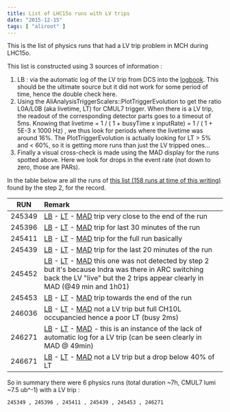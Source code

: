 ```yaml
---
title: List of LHC15o runs with LV trips
date: "2015-12-15"
tags: [ "aliroot" ]
---
```


This is the list of physics runs that had a LV trip problem in MCH during LHC15o.

This list is constructed using  3 sources of information :

1. LB  : via the automatic log of the LV trip from DCS into the [logbook](https://alice-logbook.cern.ch/logbook/date_online.php?p_cont=lc&p_cvm=Compact&pcf_ctitle=LV+TRIP%2C&pcf_crn=244918%2C246994&p_cpn=1&pcf_ctc=unset). This should be the ultimate source but it did not work for some period of time, hence the double check here.
2. Using the AliAnalysisTriggerScalers::PlotTriggerEvolution to get the ratio L0A/L0B (aka livetime, LT) for CMUL7 trigger. When there is a LV trip, the readout of the corresponding detector parts goes to a timeout of 5ms. Knowing that livetime = 1 / ( 1 + busyTime x inputRate) = 1 / ( 1 + 5E-3 x 1000 Hz) , we thus look for periods where the livetime was around 16%. The PlotTriggerEvolution is actually looking for LT > 5% and < 60%, so it is getting more runs than just the LV tripped ones...
3. Finally a visual cross-check is made using the MAD display for the runs spotted above. Here we look for drops in the event rate (not down to zero, those are PARs).

In the table below are all the runs of [this list (158 runs at time of this writing)](https://alice-logbook.cern.ch/logbook/date_online.php?p_cont=sb&p_rsob=l.LHCperiod&p_rsob_dir=DESC&prsf_rpart=PHYSICS%25%2C&prsf_rwb=Yes&prsf_rtype=PHYSICS%2C&prsf_rdur=9+m%2C%2C&ptcf_rtc=%2CAt+least%2CMUON_TRG%3BMUON_TRK%3B%2CAt+least&prsf_rgmr=Yes&pqff_rq=Bad+run%2C1&psf_det_MUON_TRK=DONE%2C0&pqff_det_MUON_TRK=Bad+run%2C1&pqff_det_MUON_TRG=Bad+run%2C1&pqff_det_SPD=Bad+run%2C1&psf_det_MUON_TRG=DONE%2C0&psf_det_GLOBAL=DONE%2C0&psf_det_TRIGGER=DONE%2C0&p_rspn=1&prsf_rlp=LHC15o,) found by the step 2, for the record.

| RUN | Remark |
|:-----:|:-------|
| 245349 | [LB](https://alice-logbook.cern.ch/logbook/date_online.php?p_cont=rund&p_run=245349&p_tab=logs) - [LT](/post/lhc15o-lv-trips/LHC15o/RUN000245349-TriggerEvolution-CMUL7-B-NOPF-MUFAST-L0AOVERB.png ) - [MAD](https://aldaqweb.cern.ch/sd/replay/245349) trip very close to the end of the run |
| 245396 | [LB](https://alice-logbook.cern.ch/logbook/date_online.php?p_cont=rund&p_run=245396&p_tab=logs) - [LT](/post/lhc15o-lv-trips/LHC15o/RUN000245396-TriggerEvolution-CMUL7-B-NOPF-MUFAST-L0AOVERB.png) - [MAD](https://aldaqweb.cern.ch/sd/replay/245396) trip for last 30 minutes of the run|
| 245411 | [LB](https://alice-logbook.cern.ch/logbook/date_online.php?p_cont=rund&p_tab=logs&p_run=245411&p_tab=logs) - [LT](/post/lhc15o-lv-trips/LHC15o/) - [MAD](https://aldaqweb.cern.ch/sd/replay/245411) trip for the full run basically|
| 245439 | [LB](https://alice-logbook.cern.ch/logbook/date_online.php?p_cont=rund&p_run=245439&p_tab=logs) - [LT](/post/lhc15o-lv-trips/LHC15o/RUN000245439-TriggerEvolution-CMUL7-B-NOPF-MUFAST-L0AOVERB.png) - [MAD](https://aldaqweb.cern.ch/sd/replay/245439) trip for the last 20 minutes of the run |
| 245452 | [LB](https://alice-logbook.cern.ch/logbook/date_online.php?p_cont=rund&p_tab=logs&p_run=245452&p_tab=logs) - [LT](/post/lhc15o-lv-trips/LHC15o/RUN000245452-TriggerEvolution-CMUL7-B-NOPF-MUFAST-L0AOVERB.png) - [MAD](https://aldaqweb.cern.ch/sd/replay/245452) this one was not detected by step 2 but it's because Indra was there in ARC switching back the LV "live" but the 2 trips appear clearly in MAD (@49 min and 1h01) |
| 245453 | [LB](https://alice-logbook.cern.ch/logbook/date_online.php?p_cont=rund&p_run=245453&p_tab=logs) - [LT](/post/lhc15o-lv-trips/LHC15o/RUN000245453-TriggerEvolution-CMUL7-B-NOPF-MUFAST-L0AOVERB.png) - [MAD](https://aldaqweb.cern.ch/sd/replay/245453) trip towards the end of the run|
| 246036 | [LB](https://alice-logbook.cern.ch/logbook/date_online.php?p_cont=rund&p_run=246036&p_tab=logs) - [LT](/post/lhc15o-lv-trips/LHC15o/RUN000246036-TriggerEvolution-CMUL7-B-NOPF-MUFAST-L0AOVERB.png) - [MAD](https://aldaqweb.cern.ch/sd/replay/246036) not a LV trip but full CH10L occupancied hence a poor LT (busy 2ms) |
| 246271 | [LB](https://alice-logbook.cern.ch/logbook/date_online.php?p_cont=rund&p_run=246271&p_tab=logs) - [LT](/post/lhc15o-lv-trips/LHC15o/RUN000246271-TriggerEvolution-CMUL7-B-NOPF-MUFAST-L0AOVERB.png) - [MAD](https://aldaqweb.cern.ch/sd/replay/246271)  - this is an instance of the lack of automatic log for a LV trip (can be seen clearly in MAD @ 49min) |
| 246671 | [LB](https://alice-logbook.cern.ch/logbook/date_online.php?p_cont=rund&p_run=246671&p_tab=logs) - [LT](/post/lhc15o-lv-trips/LHC15o/RUN000246671-TriggerEvolution-CMUL7-B-NOPF-MUFAST-L0AOVERB.png) - [MAD](https://aldaqweb.cern.ch/sd/replay/246671) not a LV trip but a drop below 40% of LT |

So in summary there were 6 physics runs (total duration ~7h, CMUL7 lumi ~7.5 ub^-1) with a LV trip :

	245349 , 245396 , 245411 , 245439 , 245453 , 246271
